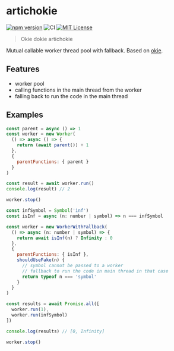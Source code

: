 # artichokie

[![npm version](https://badge.fury.io/js/artichokie.svg)](https://badge.fury.io/js/artichokie) ![CI](https://github.com/sapphi-red/artichokie/workflows/CI/badge.svg) [![MIT License](http://img.shields.io/badge/license-MIT-blue.svg?style=flat)](LICENSE)

> Okie dokie artichokie

Mutual callable worker thread pool with fallback. Based on [okie](https://github.com/yyx990803/okie).

## Features

- worker pool
- calling functions in the main thread from the worker
- falling back to run the code in the main thread

## Examples

```js
const parent = async () => 1
const worker = new Worker(
  () => async () => {
    return (await parent()) + 1
  },
  {
    parentFunctions: { parent }
  }
)

const result = await worker.run()
console.log(result) // 2

worker.stop()
```

```js
const infSymbol = Symbol('inf')
const isInf = async (n: number | symbol) => n === infSymbol

const worker = new WorkerWithFallback(
  () => async (n: number | symbol) => {
    return await isInf(n) ? Infinity : 0
  },
  {
    parentFunctions: { isInf },
    shouldUseFake(n) {
      // symbol cannot be passed to a worker
      // fallback to run the code in main thread in that case
      return typeof n === 'symbol'
    }
  }
)

const results = await Promise.all([
  worker.run(1),
  worker.run(infSymbol)
])

console.log(results) // [0, Infinity]

worker.stop()
```

